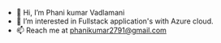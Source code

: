 - 👋 Hi, I’m Phani kumar Vadlamani
- 👀 I’m interested in Fullstack application's with Azure cloud.
- 📫 Reach me at phanikumar2791@gmail.com
